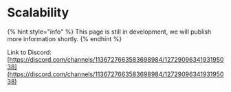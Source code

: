 # Scalability

{% hint style="info" %}
This page is still in development, we will publish more information shortly.
{% endhint %}

Link to Discord: [https://discord.com/channels/1136727663583698984/1272909634193195038](https://discord.com/channels/1136727663583698984/1272909634193195038)
